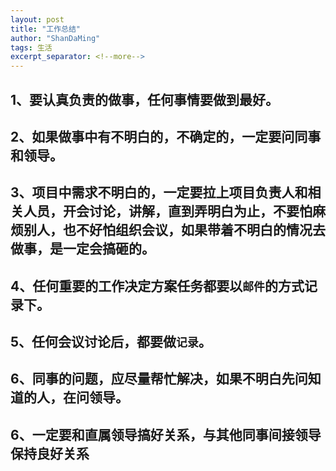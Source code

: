 ```yaml
---
layout: post
title: "工作总结"
author: "ShanDaMing"
tags: 生活
excerpt_separator: <!--more-->
---
```


## 1、要认真负责的做事，任何事情要做到最好。<!--more-->

## 2、如果做事中有不明白的，不确定的，一定要问同事和领导。

## 3、项目中需求不明白的，一定要拉上项目负责人和相关人员，开会讨论，讲解，直到弄明白为止，不要怕麻烦别人，也不好怕组织会议，如果带着不明白的情况去做事，是一定会搞砸的。

## 4、任何重要的工作决定方案任务都要以`邮件`的方式记录下。

## 5、任何会议讨论后，都要做`记录`。

## 6、同事的问题，应尽量帮忙解决，如果不明白先问知道的人，在问领导。

## 6、一定要和直属领导搞好关系，与其他同事间接领导保持良好关系
